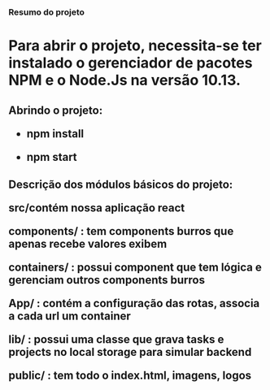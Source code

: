 ### Resumo do projeto

<h1> Para abrir o projeto, necessita-se ter instalado o gerenciador de pacotes NPM e o Node.Js na versão 10.13.

<h2> Abrindo o projeto:

* npm install 

* npm start 

<h2> Descrição dos módulos básicos do projeto: 

src/contém nossa aplicação react

components/ : tem components burros que apenas recebe valores exibem

containers/ : possui component que tem lógica e gerenciam outros components burros

App/ : contém a configuração das rotas, associa a cada url um container

lib/ : possui uma classe que grava tasks e projects no local storage para simular backend 

public/ : tem todo o index.html, imagens, logos
